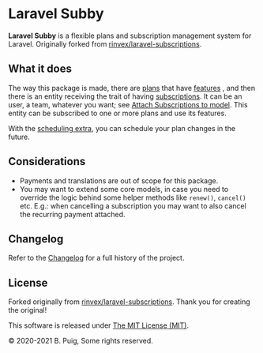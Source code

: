 # Laravel Subby

**Laravel Subby** is a flexible plans and subscription management system for Laravel. Originally forked
from [rinvex/laravel-subscriptions](https://github.com/rinvex/laravel-subscriptions).

## What it does

The way this package is made, there are [plans](models/plan-model.md) that have [features](models/plan-feature-model.md)
, and then there is an entity receiving the trait of having [subscriptions](models/plan-subscription-model.md). It can
be an user, a team, whatever you want; see [Attach Subscriptions to model](install/#attach-subscription). This entity
can be subscribed to one or more plans and use its features.

With the [scheduling extra](extras/plan-subscription-schedule.md), you can schedule your plan changes in the future.

## Considerations

- Payments and translations are out of scope for this package.
- You may want to extend some core models, in case you need to override the logic behind some helper methods
  like `renew()`, `cancel()` etc. E.g.: when cancelling a subscription you may want to also cancel the recurring payment
  attached.

## Changelog<a name="changelog"></a>

Refer to the [Changelog](CHANGELOG.md) for a full history of the project.

## License<a name="license"></a>

Forked originally from [rinvex/laravel-subscriptions](https://github.com/rinvex/laravel-subscriptions). Thank you for
creating the original!

This software is released under [The MIT License (MIT)](LICENSE.md).

&copy; 2020-2021 B. Puig, Some rights reserved.
